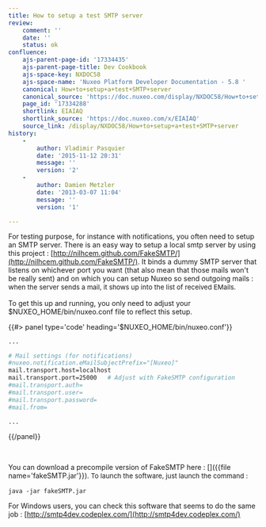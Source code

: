```yaml
---
title: How to setup a test SMTP server
review:
    comment: ''
    date: ''
    status: ok
confluence:
    ajs-parent-page-id: '17334435'
    ajs-parent-page-title: Dev Cookbook
    ajs-space-key: NXDOC58
    ajs-space-name: 'Nuxeo Platform Developer Documentation - 5.8 '
    canonical: How+to+setup+a+test+SMTP+server
    canonical_source: 'https://doc.nuxeo.com/display/NXDOC58/How+to+setup+a+test+SMTP+server'
    page_id: '17334288'
    shortlink: EIAIAQ
    shortlink_source: 'https://doc.nuxeo.com/x/EIAIAQ'
    source_link: /display/NXDOC58/How+to+setup+a+test+SMTP+server
history:
    - 
        author: Vladimir Pasquier
        date: '2015-11-12 20:31'
        message: ''
        version: '2'
    - 
        author: Damien Metzler
        date: '2013-03-07 11:04'
        message: ''
        version: '1'

---
```

For testing purpose, for instance with notifications, you often need to setup an SMTP server. There is an easy way to setup a local smtp server by using this project :&nbsp;[http://nilhcem.github.com/FakeSMTP/](http://nilhcem.github.com/FakeSMTP/). It binds a dummy SMTP server that listens on whichever port you want (that also mean that those mails won't be really sent) and on which you can setup Nuxeo so send outgoing mails : w<span style="font-size: 10.0pt;line-height: 13.0pt;">hen the server sends a mail, it shows up into the list of received EMails.</span>

To get this up and running, you only need to adjust your $NUXEO_HOME/bin/nuxeo.conf file to reflect this setup.

{{#> panel type='code' heading='$NUXEO_HOME/bin/nuxeo.conf'}}

```bash
...

# Mail settings (for notifications)
#nuxeo.notification.eMailSubjectPrefix="[Nuxeo]"
mail.transport.host=localhost
mail.transport.port=25000   # Adjust with FakeSMTP configuration
#mail.transport.auth=
#mail.transport.user=
#mail.transport.password=
#mail.from=

...
```

{{/panel}}

&nbsp;

You can download a precompile version of FakeSMTP here :&nbsp;[]({{file name='fakeSMTP.jar'}})<span style="font-size: 10.0pt;line-height: 13.0pt;">. To launch the software, just launch the command :</span>

```
java -jar fakeSMTP.jar
```

For Windows users, you can check this software that seems to do the same job :&nbsp;[http://smtp4dev.codeplex.com/](http://smtp4dev.codeplex.com/)

&nbsp;